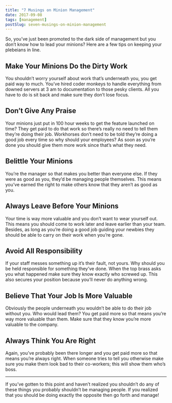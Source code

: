 ```yaml
---
title: "7 Musings on Minion Management"
date: 2017-09-08
tags: [management]
postSlug: seven-musings-on-minion-management
---
```


So, you’ve just been promoted to the dark side of management but you don’t know how to lead your minions? Here are a few tips on keeping your plebeians in line.

## Make Your Minions Do the Dirty Work
You shouldn’t worry yourself about work that’s underneath you, you get paid way to much. You’ve hired coder monkeys to handle everything from downed servers at 3 am to documentation to those pesky clients. All you have to do is sit back and make sure they don’t lose focus.

## Don’t Give Any Praise
Your minions just put in 100 hour weeks to get the feature launched on time? They get paid to do that work so there’s really no need to tell them they’re doing their job. Workhorses don’t need to be told they’re doing a good job every time so why should your employees? As soon as you’re done you should give them more work since that’s what they need.

## Belittle Your Minions
You’re the manager so that makes you better than everyone else. If they were as good as you, they’d be managing people themselves. This means you’ve earned the right to make others know that they aren’t as good as you.

## Always Leave Before Your Minions
Your time is way more valuable and you don’t want to wear yourself out. This means you should come to work later and leave earlier than your team. Besides, as long as you’re doing a good job guiding your newbies they should be able to carry on their work when you’re gone.

## Avoid All Responsibility
If your staff messes something up it’s their fault, not yours. Why should you be held responsible for something they’ve done. When the top brass asks you what happened make sure they know exactly who screwed up. This also secures your position because you’ll never do anything wrong.

## Believe That Your Job Is More Valuable
Obviously the people underneath you wouldn’t be able to do their job without you. Who would lead them? You get paid more so that means you’re way more valuable than them. Make sure that they know you’re more valuable to the company.

## Always Think You Are Right
Again, you’ve probably been there longer and you get paid more so that means you’re always right. When someone tries to tell you otherwise make sure you make them look bad to their co-workers; this will show them who’s boss.
- - - -
If you’ve gotten to this point and haven’t realized you shouldn’t do any of these things you probably shouldn’t be managing people. If you realized that you should be doing exactly the opposite then go forth and manage!

